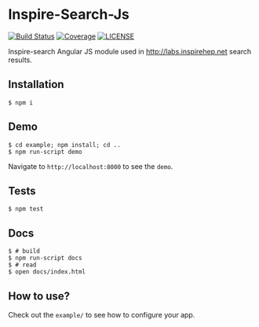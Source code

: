 Inspire-Search-Js
=================

[![Build Status](https://img.shields.io/travis/inspirehep/inspirehep-search-js.svg)](https://travis-ci.org/inspirehep/inspirehep-search-js)
[![Coverage](https://img.shields.io/coveralls/inspirehep/inspirehep-search-js.svg)](https://coveralls.io/r/inspirehep/inspirehep-search-js)
[![LICENSE](https://img.shields.io/github/license/inspirehep/inspirehep-search-js.svg)](https://github.com/inspirehep/inspirehep-search-js/blob/master/LICENSE)

Inspire-search Angular JS module used in http://labs.inspirehep.net search results.

Installation
------------

    $ npm i

Demo
----

    $ cd example; npm install; cd ..
    $ npm run-script demo

Navigate to `http://localhost:8000` to see the `demo`.

Tests
-----

    $ npm test

Docs
----

    $ # build
    $ npm run-script docs
    $ # read
    $ open docs/index.html

How to use?
-----------

Check out the `example/` to see how to configure your app.
